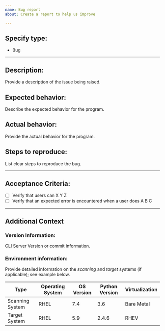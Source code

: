 ```yaml
---
name: Bug report
about: Create a report to help us improve

---
```


## Specify type:
- Bug
___

## Description:
Provide a description of the issue being raised.

## Expected behavior:
Describe the expected behavior for the program.

## Actual behavior:
Provide the actual behavior for the program.

## Steps to reproduce:
List clear steps to reproduce the bug.

___

## Acceptance Criteria:

- [ ] Verify that users can X Y Z
- [ ] Verify that an expected error is encountered when a user does A B C

___

## Additional Context

### Version Information:
CLI Server Version or commit information.


### Environment information:
Provide detailed information on the *scanning* and *target* systems (if applicable); see example below.

Type            | Operating System | OS Version | Python Version | Virtualization
--------------- | ---------------- | ---------- | -------------- | --------------
Scanning System | RHEL             | 7.4        | 3.6            | Bare Metal
Target System   | RHEL             | 5.9        | 2.4.6          | RHEV
